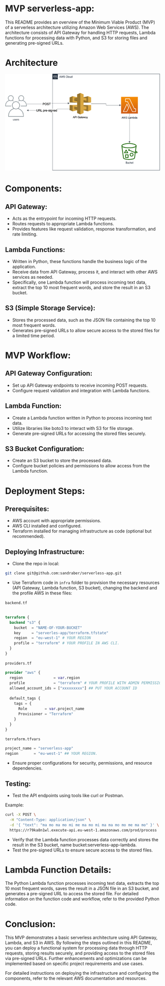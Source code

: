 # MVP serverless-app:

This README provides an overview of the Minimum Viable Product (MVP) of a serverless architecture utilizing Amazon Web Services (AWS). The architecture consists of API Gateway for handling HTTP requests, Lambda functions for processing data with Python, and S3 for storing files and generating pre-signed URLs.

# Architecture

![arch](arch.drawio.png)

# Components:

## API Gateway:

- Acts as the entrypoint for incoming HTTP requests.
- Routes requests to appropriate Lambda functions.
- Provides features like request validation, response transformation, and rate limiting.

## Lambda Functions:

- Written in Python, these functions handle the business logic of the application.
- Receive data from API Gateway, process it, and interact with other AWS services as needed.
- Specifically, one Lambda function will process incoming text data, extract the top 10 most frequent words, and store the result in an S3 bucket.

## S3 (Simple Storage Service):

- Stores the processed data, such as the JSON file containing the top 10 most frequent words.
- Generates pre-signed URLs to allow secure access to the stored files for a limited time period.

# MVP Workflow:

## API Gateway Configuration:

- Set up API Gateway endpoints to receive incoming POST requests.
- Configure request validation and integration with Lambda functions.

## Lambda Function:

- Create a Lambda function written in Python to process incoming text data.
- Utilize libraries like boto3 to interact with S3 for file storage.
- Generate pre-signed URLs for accessing the stored files securely.

## S3 Bucket Configuration:

- Create an S3 bucket to store the processed data.
- Configure bucket policies and permissions to allow access from the Lambda function.

# Deployment Steps:

## Prerequisites:

- AWS account with appropriate permissions.
- AWS CLI installed and configured.
- Terraform installed for managing infrastructure as code (optional but recommended).

## Deploying Infrastructure:

- Clone the repo in local:

```bash
git clone git@github.com:sandraber/serverless-app.git
```

- Use Terraform code in `infra` folder to provision the necessary resources (API Gateway, Lambda function, S3 bucket), changing the backend and the profile AWS in these files:

 `backend.tf`
```terraform

terraform {
  backend "s3" {
    bucket  = "NAME-OF-YOUR-BUCKET"
    key     = "serverles-app/terraform.tfstate"
    region  = "eu-west-1" # YOUR REGION
    profile = "terraform" # YOUR PROFILE IN AWS CLI.
  }
}
```
 `providers.tf`
```terraform
provider "aws" {
  region              = var.region
  profile             = "terraform" # YOUR PROFILE WITH ADMIN PERMISSIONS IN AWS.
  allowed_account_ids = ["xxxxxxxxx"] ## PUT YOUR ACCOUNT ID

  default_tags {
    tags = {
      Role        = var.project_name
      Provisioner = "Terraform"
    }
  }
}
```
 `terraform.tfvars`
```terraform
project_name = "serverless-app"
region       = "eu-west-1" ## YOUR REGION.
```
- Ensure proper configurations for security, permissions, and resource dependencies.

## Testing:

- Test the API endpoints using tools like curl or Postman.

 Example:
```bash
curl -X POST \
  -H "Content-Type: application/json" \
  -d '{ "text": "ma mo ma mo mi me ma mo mi ma ma mo mo me ma mo" }' \
  https://r79ka8n1wl.execute-api.eu-west-1.amazonaws.com/prod/process
```
- Verify that the Lambda function processes data correctly and stores the result in the S3 bucket, name bucket:serverless-app-lambda.
- Test the pre-signed URLs to ensure secure access to the stored files.

# Lambda Function Details:
The Python Lambda function processes incoming text data, extracts the top 10 most frequent words, saves the result in a JSON file in an S3 bucket, and generates a pre-signed URL to access the stored file. For detailed information on the function code and workflow, refer to the provided Python code.

# Conclusion:
This MVP demonstrates a basic serverless architecture using API Gateway, Lambda, and S3 in AWS. By following the steps outlined in this README, you can deploy a functional system for processing data through HTTP requests, storing results securely, and providing access to the stored files via pre-signed URLs. Further enhancements and optimizations can be implemented based on specific project requirements and use cases.


For detailed instructions on deploying the infrastructure and configuring the components, refer to the relevant AWS documentation and resources.
